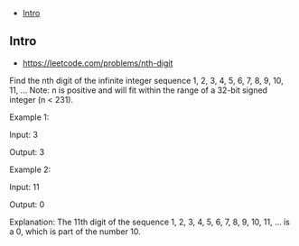- [Intro](#intro)

## Intro

- https://leetcode.com/problems/nth-digit

Find the nth digit of the infinite integer sequence 1, 2, 3, 4, 5, 6, 7, 8, 9, 10, 11, ... 
Note:
n is positive and will fit within the range of a 32-bit signed integer (n < 231).

Example 1:

Input:
3

Output:
3

Example 2:

Input:
11

Output:
0

Explanation:
The 11th digit of the sequence 1, 2, 3, 4, 5, 6, 7, 8, 9, 10, 11, ... is a 0, which is part of the number 10.

